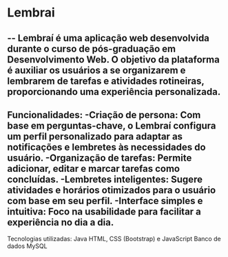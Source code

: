 # Lembrai
--
Lembraí é uma aplicação web desenvolvida durante o curso de pós-graduação em Desenvolvimento Web. O objetivo da plataforma é auxiliar os usuários a se organizarem e lembrarem de tarefas e atividades rotineiras, proporcionando uma experiência personalizada.
--
Funcionalidades:
-Criação de persona: Com base em perguntas-chave, o Lembraí configura um perfil personalizado para adaptar as notificações e lembretes às necessidades do usuário.
-Organização de tarefas: Permite adicionar, editar e marcar tarefas como concluídas.
-Lembretes inteligentes: Sugere atividades e horários otimizados para o usuário com base em seu perfil.
-Interface simples e intuitiva: Foco na usabilidade para facilitar a experiência no dia a dia.
-
Tecnologias utilizadas:
Java
HTML, CSS (Bootstrap) e JavaScript
Banco de dados MySQL
